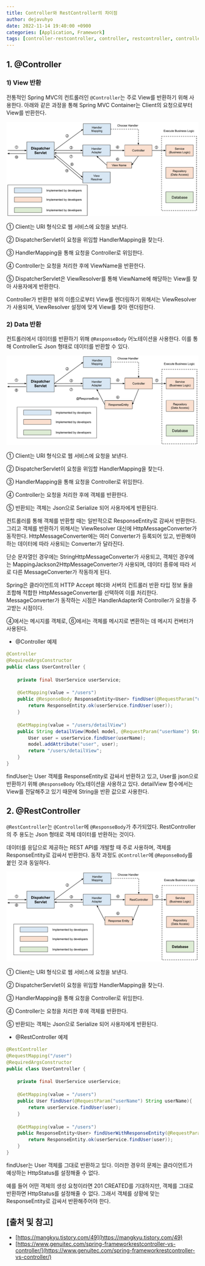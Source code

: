 ```yaml
---
title: Controller와 RestController의 차이점
author: dejavuhyo
date: 2022-11-14 19:40:00 +0900
categories: [Application, Framework]
tags: [controller-restcontroller, controller, restcontroller, controller-view, controller-data, restcontroller-data, controller-return, restcontroller-return, controller-restcontroller-차이점, 컨트롤러-차이점]
---
```


## 1. @Controller

### 1) View 반환
전통적인 Spring MVC의 컨트롤러인 `@Controller`는 주로 View를 반환하기 위해 사용한다. 아래와 같은 과정을 통해 Spring MVC Container는 Client의 요청으로부터 View를 반환한다.

![controller-view](/assets/img/2022-11-14-controller-vs-restcontroller/controller-view.png)

① Client는 URI 형식으로 웹 서비스에 요청을 보낸다.

② DispatcherServlet이 요청을 위임할 HandlerMapping을 찾는다.

③ HandlerMapping을 통해 요청을 Controller로 위임한다.

④ Controller는 요청을 처리한 후에 ViewName을 반환한다.

⑤ DispatcherServlet은 ViewResolver를 통해 ViewName에 해당하는 View를 찾아 사용자에게 반환한다.

Controller가 반환한 뷰의 이름으로부터 View를 렌더링하기 위해서는 ViewResolver가 사용되며, ViewResolver 설정에 맞게 View를 찾아 렌더링한다.

### 2) Data 반환
컨트롤러에서 데이터를 반환하기 위해 `@ResponseBody` 어노테이션을 사용한다. 이를 통해 Controller도 Json 형태로 데이터를 반환할 수 있다.

![controller-data](/assets/img/2022-11-14-controller-vs-restcontroller/controller-data.png)

① Client는 URI 형식으로 웹 서비스에 요청을 보낸다.

② DispatcherServlet이 요청을 위임할 HandlerMapping을 찾는다.

③ HandlerMapping을 통해 요청을 Controller로 위임한다.

④ Controller는 요청을 처리한 후에 객체를 반환한다.

⑤ 반환되는 객체는 Json으로 Serialize 되어 사용자에게 반환된다.

컨트롤러를 통해 객체를 반환할 때는 일반적으로 ResponseEntity로 감싸서 반환한다. 그리고 객체를 반환하기 위해서는 ViewResolver 대신에 HttpMessageConverter가 동작한다. HttpMessageConverter에는 여러 Converter가 등록되어 있고, 반환해야 하는 데이터에 따라 사용되는 Converter가 달라진다.

단순 문자열인 경우에는 StringHttpMessageConverter가 사용되고, 객체인 경우에는 MappingJackson2HttpMessageConverter가 사용되며, 데이터 종류에 따라 서로 다른 MessageConverter가 작동하게 된다.

Spring은 클라이언트의 HTTP Accept 헤더와 서버의 컨트롤러 반환 타입 정보 둘을 조합해 적합한 HttpMessageConverter를 선택하여 이를 처리한다. MessageConverter가 동작하는 시점은 HandlerAdapter와 Controller가 요청을 주고받는 시점이다.

④에서는 메시지를 객체로, ⑥에서는 객체를 메시지로 변환하는 데 메시지 컨버터가 사용된다.

* @Controller 예제

```java
@Controller
@RequiredArgsConstructor
public class UserController {

    private final UserService userService;

    @GetMapping(value = "/users")
    public @ResponseBody ResponseEntity<User> findUser(@RequestParam("userName") String userName){
        return ResponseEntity.ok(userService.findUser(user));
    }
    
    @GetMapping(value = "/users/detailView")
    public String detailView(Model model, @RequestParam("userName") String userName){
        User user = userService.findUser(userName);
        model.addAttribute("user", user);
        return "/users/detailView";
    }
}
```

findUser는 User 객체를 ResponseEntity로 감싸서 반환하고 있고, User를 json으로 반환하기 위해 `@ResponseBody` 어노테이션을 사용하고 있다. detailView 함수에서는 View를 전달해주고 있기 때문에 String을 반환 값으로 사용한다.

## 2. @RestController
`@RestController`는 `@Controller`에 `@ResponseBody`가 추가되었다. RestController의 주 용도는 Json 형태로 객체 데이터를 반환하는 것이다.

데이터를 응답으로 제공하는 REST API를 개발할 때 주로 사용하며, 객체를 ResponseEntity로 감싸서 반환한다. 동작 과정도 `@Controller`에 `@ReponseBody`를 붙인 것과 동일하다.

![rest-controller](/assets/img/2022-11-14-controller-vs-restcontroller/rest-controller.png)

① Client는 URI 형식으로 웹 서비스에 요청을 보낸다.

② DispatcherServlet이 요청을 위임할 HandlerMapping을 찾는다.

③ HandlerMapping을 통해 요청을 Controller로 위임한다.

④ Controller는 요청을 처리한 후에 객체를 반환한다.

⑤ 반환되는 객체는 Json으로 Serialize 되어 사용자에게 반환된다.

* @RestController 예제

```java
@RestController
@RequestMapping("/user")
@RequiredArgsConstructor
public class UserController {

    private final UserService userService;

    @GetMapping(value = "/users")
    public User findUser(@RequestParam("userName") String userName){
        return userService.findUser(user);
    }

    @GetMapping(value = "/users")
    public ResponseEntity<User> findUserWithResponseEntity(@RequestParam("userName") String userName){
        return ResponseEntity.ok(userService.findUser(user));
    }
}
```

findUser는 User 객체를 그대로 반환하고 있다. 이러한 경우의 문제는 클라이언트가 예상하는 HttpStatus를 설정해줄 수 없다.

예를 들어 어떤 객체의 생성 요청이라면 201 CREATED를 기대하지만, 객체를 그대로 반환하면 HttpStatus를 설정해줄 수 없다. 그래서 객체를 상황에 맞는 ResponseEntity로 감싸서 반환해주어야 한다.

## [출처 및 참고]
* [https://mangkyu.tistory.com/49](https://mangkyu.tistory.com/49)
* [https://www.genuitec.com/spring-frameworkrestcontroller-vs-controller/](https://www.genuitec.com/spring-frameworkrestcontroller-vs-controller/)
